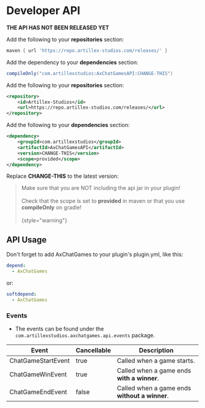 # Developer API

**THE API HAS NOT BEEN RELEASED YET**

<tabs>

<tab title="Gradle">

Add the following to your **repositories** section:
```groovy
maven { url 'https://repo.artillex-studios.com/releases/' }
```

Add the dependency to your **dependencies** section:

```groovy
compileOnly("com.artillexstudios:AxChatGamesAPI:CHANGE-THIS")
```
</tab>

<tab title="Maven">

Add the following to your **repositories** section:
```xml
<repository>
    <id>Artillex-Studios</id>
    <url>https://repo.artillex-studios.com/releases/</url>
</repository>
```

Add the following to your **dependencies** section:

```xml
<dependency>
    <groupId>com.artillexstudios</groupId>
    <artifactId>AxChatGamesAPI</artifactId>
    <version>CHANGE-THIS</version>
    <scope>provided</scope>
</dependency>
```
</tab>
</tabs>
<p>Replace <b>CHANGE-THIS</b> to the latest version: <a href="https://repo.artillex-studios.com/#/releases/com/artillexstudios/AxChatGamesAPI"><img src="https://repo.artillex-studios.com/api/badge/latest/releases/com/artillexstudios/AxChatGamesAPI?color=40c14a&amp;amp;name=AxChatGamesAPI" alt=""/></a></p>

> Make sure that you are NOT including the api jar in your plugin!
> <br><br>Check that the scope is set to **provided** in maven or that you use **compileOnly** on gradle!</br></br>
{style="warning"}

## API Usage

Don't forget to add AxChatGames to your plugin's plugin.yml, like this:
```yaml
depend:
  - AxChatGames
```
or:
```yaml
softdepend:
  - AxChatGames
```

### Events
* The events can be found under the `com.artillexstudios.axchatgames.api.events` package.

| Event              | Cancellable | Description                                   |
|--------------------|-------------|-----------------------------------------------|
| ChatGameStartEvent | true        | Called when a game starts.                    |
| ChatGameWinEvent   | true        | Called when a game ends **with a winner**.    |
| ChatGameEndEvent   | false       | Called when a game ends **without a winner**. |
